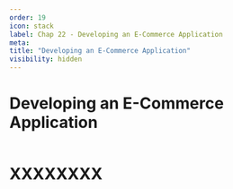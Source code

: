 ```yaml
---
order: 19
icon: stack
label: Chap 22 - Developing an E-Commerce Application
meta:
title: "Developing an E-Commerce Application"
visibility: hidden
---
```

# Developing an E-Commerce Application

![]()

# XXXXXXXX

